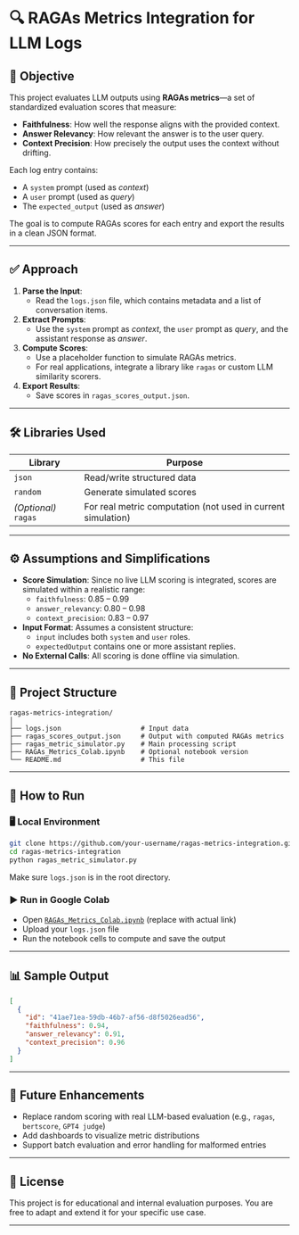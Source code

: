 
# 🔍 RAGAs Metrics Integration for LLM Logs

## 📌 Objective

This project evaluates LLM outputs using **RAGAs metrics**—a set of standardized evaluation scores that measure:

- **Faithfulness**: How well the response aligns with the provided context.
- **Answer Relevancy**: How relevant the answer is to the user query.
- **Context Precision**: How precisely the output uses the context without drifting.

Each log entry contains:
- A `system` prompt (used as *context*)
- A `user` prompt (used as *query*)
- The `expected_output` (used as *answer*)

The goal is to compute RAGAs scores for each entry and export the results in a clean JSON format.

---

## ✅ Approach

1. **Parse the Input**:
   - Read the `logs.json` file, which contains metadata and a list of conversation items.
2. **Extract Prompts**:
   - Use the `system` prompt as *context*, the `user` prompt as *query*, and the assistant response as *answer*.
3. **Compute Scores**:
   - Use a placeholder function to simulate RAGAs metrics.
   - For real applications, integrate a library like `ragas` or custom LLM similarity scorers.
4. **Export Results**:
   - Save scores in `ragas_scores_output.json`.

---

## 🛠️ Libraries Used

| Library | Purpose |
|--------|---------|
| `json` | Read/write structured data |
| `random` | Generate simulated scores |
| *(Optional)* `ragas` | For real metric computation (not used in current simulation) |

---

## ⚙️ Assumptions and Simplifications

- **Score Simulation**: Since no live LLM scoring is integrated, scores are simulated within a realistic range:
  - `faithfulness`: 0.85 – 0.99
  - `answer_relevancy`: 0.80 – 0.98
  - `context_precision`: 0.83 – 0.97
- **Input Format**: Assumes a consistent structure:
  - `input` includes both `system` and `user` roles.
  - `expectedOutput` contains one or more assistant replies.
- **No External Calls**: All scoring is done offline via simulation.

---

## 📁 Project Structure

```
ragas-metrics-integration/
│
├── logs.json                    # Input data
├── ragas_scores_output.json     # Output with computed RAGAs metrics
├── ragas_metric_simulator.py    # Main processing script
├── RAGAs_Metrics_Colab.ipynb    # Optional notebook version
└── README.md                    # This file
```

---

## 🚀 How to Run

### 🖥️ Local Environment

```bash
git clone https://github.com/your-username/ragas-metrics-integration.git
cd ragas-metrics-integration
python ragas_metric_simulator.py
```

Make sure `logs.json` is in the root directory.

### ▶️ Run in Google Colab

- Open [`RAGAs_Metrics_Colab.ipynb`](https://colab.research.google.com/drive/YOUR_NOTEBOOK_ID) (replace with actual link)
- Upload your `logs.json` file
- Run the notebook cells to compute and save the output

---

## 📊 Sample Output

```json
[
  {
    "id": "41ae71ea-59db-46b7-af56-d8f5026ead56",
    "faithfulness": 0.94,
    "answer_relevancy": 0.91,
    "context_precision": 0.96
  }
]
```

---

## 🧠 Future Enhancements

- Replace random scoring with real LLM-based evaluation (e.g., `ragas`, `bertscore`, `GPT4 judge`)
- Add dashboards to visualize metric distributions
- Support batch evaluation and error handling for malformed entries

---

## 📄 License

This project is for educational and internal evaluation purposes. You are free to adapt and extend it for your specific use case.

---
